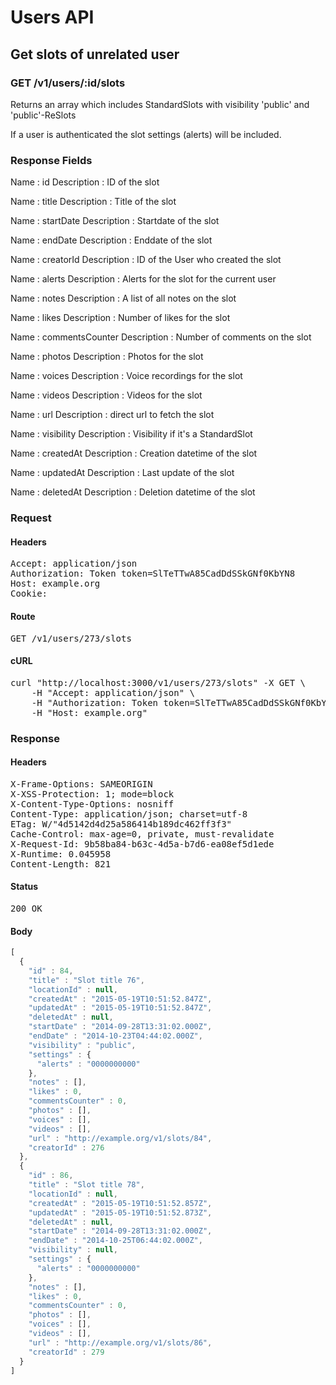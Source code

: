 # Users API

## Get slots of unrelated user

### GET /v1/users/:id/slots

Returns an array which includes StandardSlots with visibility &#39;public&#39; and &#39;public&#39;-ReSlots

If a user is authenticated the slot settings (alerts) will be included.

### Response Fields

Name : id
Description : ID of the slot

Name : title
Description : Title of the slot

Name : startDate
Description : Startdate of the slot

Name : endDate
Description : Enddate of the slot

Name : creatorId
Description : ID of the User who created the slot

Name : alerts
Description : Alerts for the slot for the current user

Name : notes
Description : A list of all notes on the slot

Name : likes
Description : Number of likes for the slot

Name : commentsCounter
Description : Number of comments on the slot

Name : photos
Description : Photos for the slot

Name : voices
Description : Voice recordings for the slot

Name : videos
Description : Videos for the slot

Name : url
Description : direct url to fetch the slot

Name : visibility
Description : Visibility if it&#39;s a StandardSlot

Name : createdAt
Description : Creation datetime of the slot

Name : updatedAt
Description : Last update of the slot

Name : deletedAt
Description : Deletion datetime of the slot

### Request

#### Headers

<pre>Accept: application/json
Authorization: Token token=SlTeTTwA85CadDdSSkGNf0KbYN8
Host: example.org
Cookie: </pre>

#### Route

<pre>GET /v1/users/273/slots</pre>

#### cURL

<pre class="request">curl &quot;http://localhost:3000/v1/users/273/slots&quot; -X GET \
	-H &quot;Accept: application/json&quot; \
	-H &quot;Authorization: Token token=SlTeTTwA85CadDdSSkGNf0KbYN8&quot; \
	-H &quot;Host: example.org&quot;</pre>

### Response

#### Headers

<pre>X-Frame-Options: SAMEORIGIN
X-XSS-Protection: 1; mode=block
X-Content-Type-Options: nosniff
Content-Type: application/json; charset=utf-8
ETag: W/&quot;4d5142d4d25a586414b189dc462ff3f3&quot;
Cache-Control: max-age=0, private, must-revalidate
X-Request-Id: 9b58ba84-b63c-4d5a-b7d6-ea08ef5d1ede
X-Runtime: 0.045958
Content-Length: 821</pre>

#### Status

<pre>200 OK</pre>

#### Body

```javascript
[
  {
    "id" : 84,
    "title" : "Slot title 76",
    "locationId" : null,
    "createdAt" : "2015-05-19T10:51:52.847Z",
    "updatedAt" : "2015-05-19T10:51:52.847Z",
    "deletedAt" : null,
    "startDate" : "2014-09-28T13:31:02.000Z",
    "endDate" : "2014-10-23T04:44:02.000Z",
    "visibility" : "public",
    "settings" : {
      "alerts" : "0000000000"
    },
    "notes" : [],
    "likes" : 0,
    "commentsCounter" : 0,
    "photos" : [],
    "voices" : [],
    "videos" : [],
    "url" : "http://example.org/v1/slots/84",
    "creatorId" : 276
  },
  {
    "id" : 86,
    "title" : "Slot title 78",
    "locationId" : null,
    "createdAt" : "2015-05-19T10:51:52.857Z",
    "updatedAt" : "2015-05-19T10:51:52.873Z",
    "deletedAt" : null,
    "startDate" : "2014-09-28T13:31:02.000Z",
    "endDate" : "2014-10-25T06:44:02.000Z",
    "visibility" : null,
    "settings" : {
      "alerts" : "0000000000"
    },
    "notes" : [],
    "likes" : 0,
    "commentsCounter" : 0,
    "photos" : [],
    "voices" : [],
    "videos" : [],
    "url" : "http://example.org/v1/slots/86",
    "creatorId" : 279
  }
]
```
